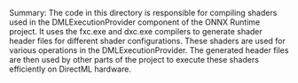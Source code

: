 Summary:
The code in this directory is responsible for compiling shaders used in the DMLExecutionProvider component of the ONNX Runtime project. It uses the fxc.exe and dxc.exe compilers to generate shader header files for different shader configurations. These shaders are used for various operations in the DMLExecutionProvider. The generated header files are then used by other parts of the project to execute these shaders efficiently on DirectML hardware.